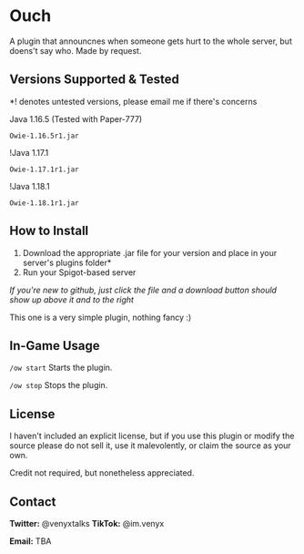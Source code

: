 # Ouch
A plugin that announcnes when someone gets hurt to the whole server, but doens't say who. Made by request.

## Versions Supported & Tested

*! denotes untested versions, please email me if there's concerns

Java 1.16.5 (Tested with Paper-777)
```
Owie-1.16.5r1.jar
```

!Java 1.17.1
```
Owie-1.17.1r1.jar
```

!Java 1.18.1
```
Owie-1.18.1r1.jar
```

<!-- GETTING STARTED -->
## How to Install

1. Download the appropriate .jar file for your version and place in your server's plugins folder* 
2. Run your Spigot-based server

<i>If you're new to github, just click the file and a download button should show up above it and to the right</i>

This one is a very simple plugin, nothing fancy :)

<!-- USAGE EXAMPLES -->
## In-Game Usage

```/ow start```
Starts the plugin.

```/ow stop```
Stops the plugin.

<!-- LICENSE -->
## License

I haven't included an explicit license, but if you use this plugin or modify the source please do not sell it, use it malevolently, or claim the source as your own.

Credit not required, but nonetheless appreciated.

<!-- CONTACT -->
## Contact

<b>Twitter:</b> @venyxtalks
<b>TikTok:</b> @im.venyx

<b>Email:</b> TBA
